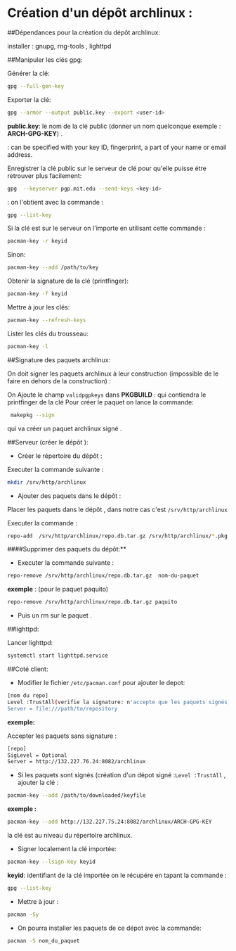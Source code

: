 # Création d'un  dépôt archlinux :


##Dépendances pour la création du dépôt  archlinux:

installer : gnupg, rng-tools , lighttpd


##Manipuler les clés gpg:


Générer la clé:

```bash
gpg --full-gen-key

```

Exporter la clé:

```bash
gpg --armor --output public.key --export <user-id>

```

**public.key**: le nom de la clé public (donner un nom quelconque exemple : **ARCH-GPG-KEY**) .

**<user-id>** : can be specified with your key ID, fingerprint, a part of your name or email address.


Enregistrer la clé public sur le serveur de clé pour qu'elle puisse étre
retrouver plus facilement:

```bash
gpg  --keyserver pgp.mit.edu --send-keys <key-id>

```

**<key-id>** : on l'obtient avec la commande :

```bash
gpg --list-key

```

Si la clé est sur le serveur on l'importe en utilisant cette commande :

```bash
pacman-key -r keyid

```

Sinon:

```bash
pacman-key --add /path/to/key

```

Obtenir la signature de la clé (printfinger):

```bash
pacman-key -f keyid

```

Mettre à jour les clés:

```bash
pacman-key --refresh-keys

```

Lister les clés du trousseau:

```bash
pacman-key -l

```


##Signature des paquets archlinux:

On doit signer les paquets archlinux à leur construction (impossible de le
faire en dehors de la construction) :

On Ajoute le champ `validpgpkeys` dans **PKGBUILD** : qui contiendra le printfinger de la clé
Pour créer le paquet on lance la commande:

```bash
 makepkg --sign

```

qui va créer un paquet archlinux signé .


##Serveur (créer le dépôt ):

* Créer le répertoire du dépôt :

Executer la commande suivante :

```bash
mkdir /srv/http/archlinux

```

* Ajouter des paquets dans le dépôt :

Placer les paquets dans le dépôt , dans notre cas c'est `/srv/http/archlinux`

Executer la commande :

```bash
repo-add  /srv/http/archlinux/repo.db.tar.gz /srv/http/archlinux/*.pkg.tar.xz

```


####Supprimer des paquets du dépôt:**

* Executer la commande suivante : 

```bash
repo-remove /srv/http/archlinux/repo.db.tar.gz  nom-du-paquet

```

**exemple** : (pour le paquet paquito)

```bash
repo-remove /srv/http/archlinux/repo.db.tar.gz paquito

```

* Puis un rm sur le paquet .


##lighttpd:

Lancer lighttpd:

```bash
systemctl start lighttpd.service

```


##Coté client:


* Modifier le fichier `/etc/pacman.conf` pour ajouter le depot:


```bash
[nom du repo]
Level :TrustAll(verifie la signature: n'accepte que les paquets signés) ou Optional (ignore la signature:accepte les paquets non signer)
Server = file:///path/to/repository

```

**exemple:**


Accepter les paquets sans signature :

```bash
[repo]
SigLevel = Optional
Server = http://132.227.76.24:8082/archlinux

```

* Si les paquets sont signés (création d'un dépot signé :`Level :TrustAll`  , ajouter la clé :


```bash
pacman-key --add /path/to/downloaded/keyfile

```

**exemple :**

```bash
pacman-key --add http://132.227.75.24:8082/archlinux/ARCH-GPG-KEY

```

la clé est au niveau du répertoire archlinux.


* Signer localement la clé importée:

```bash
pacman-key --lsign-key keyid

```

**keyid**: identifiant de la clé importée on le récupére en tapant la commande :

```bash
gpg --list-key

```

* Mettre à jour :

```bash
pacman -Sy

```

* On pourra installer les paquets de ce dépot avec la commande:

```bash
pacman -S nom_du_paquet

```
